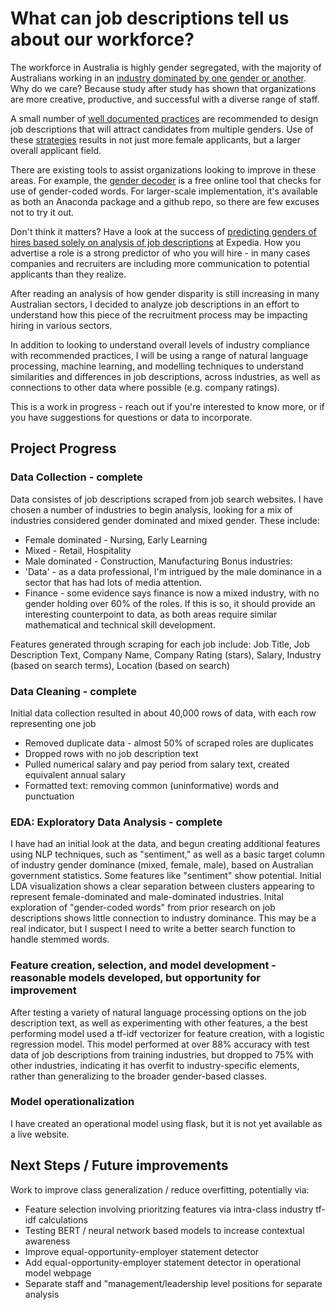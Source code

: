 # What can job descriptions tell us about our workforce?

The workforce in Australia is highly gender segregated, with the majority of Australians working in an [industry dominated by one gender or another](https://www.wgea.gov.au/data/fact-sheets/gender-segregation-in-australias-workforce). Why do we care? Because study after study has shown that organizations are more creative, productive, and successful with a diverse range of staff.

A small number of [well documented practices](https://business.linkedin.com/talent-solutions/blog/job-descriptions/2018/5-must-dos-for-writing-inclusive-job-descriptions) are recommended to design job descriptions that will attract candidates from multiple genders. Use of these [strategies](
https://blog.criteriacorp.com/6-simple-steps-to-reduce-gender-bias-in-your-job-descriptions) results in not just more female applicants, but a larger overall applicant field.

There are existing tools to assist organizations looking to improve in these areas. For example, the [gender decoder](http://gender-decoder.katmatfield.com/) is a free online tool that checks for use of gender-coded words. For larger-scale implementation, it's available as both an Anaconda package and a github repo, so there are few excuses not to try it out.

Don't think it matters? Have a look at the success of [predicting genders of hires based solely on analysis of job descriptions](https://textio.ai/gendered-language-in-your-job-post-predicts-the-gender-of-the-person-youll-hire-cd150452407d) at Expedia. How you advertise a role is a strong predictor of who you will hire - in many cases companies and recruiters are including more communication to potential applicants than they realize.

After reading an analysis of how gender disparity is still increasing in many Australian sectors, I decided to analyze job descriptions in an effort to understand how this piece of the recruitment process may be impacting hiring in various sectors.

In addition to looking to understand overall levels of industry compliance with recommended practices, I will be using a range of natural language processing, machine learning, and modelling techniques to understand similarities and differences in job descriptions, across industries, as well as connections to other data where possible (e.g. company ratings).

This is a work in progress - reach out if you're interested to know more, or if you have suggestions for questions or data to incorporate.

## Project Progress
### Data Collection - complete
Data consistes of job descriptions scraped from job search websites. I have chosen a number of industries to begin analysis, looking for a mix of industries considered gender dominated and mixed gender. These include:
* Female dominated - Nursing, Early Learning
* Mixed - Retail, Hospitality
* Male dominated - Construction, Manufacturing
Bonus industries: 
* 'Data' - as a data professional, I'm intrigued by the male dominance in a sector that has had lots of media attention.
* Finance - some evidence says finance is now a mixed industry, with no gender holding over 60% of the roles. If this is so, it should provide an interesting counterpoint to data, as both areas require similar mathematical and technical skill development.

Features generated through scraping for each job include:
Job Title, Job Description Text, Company Name, Company Rating (stars), Salary, Industry (based on search terms), Location (based on search) 

### Data Cleaning - complete
Initial data collection resulted in about 40,000 rows of data, with each row representing one job
* Removed duplicate data - almost 50% of scraped roles are duplicates
* Dropped rows with no job description text
* Pulled numerical salary and pay period from salary text, created equivalent annual salary
* Formatted text: removing common (uninformative) words and punctuation

### EDA: Exploratory Data Analysis - complete
I have had an initial look at the data, and begun creating additional features using NLP techniques, such as "sentiment," as well as a basic target column of industry gender dominance (mixed, female, male), based on Australian government statistics. Some features like "sentiment" show potential. Initial LDA visualization shows a clear separation between clusters appearing to represent female-dominated and male-dominated industries. Inital exploration of "gender-coded words" from prior research on job descriptions shows little connection to industry dominance. This may be a real indicator, but I suspect I need to write a better search function to handle stemmed words.

### Feature creation, selection, and model development - reasonable models developed, but opportunity for improvement
After testing a variety of natural language processing options on the job description text, as well as experimenting with other features, a the best performing model used a tf-idf vectorizer for feature creation, with a logistic regression model. This model performed at over 88% accuracy with test data of job descriptions from training industries, but dropped to 75% with other industries, indicating it has overfit to industry-specific elements, rather than generalizing to the broader gender-based classes. 

### Model operationalization
I have created an operational model using flask, but it is not yet available as a live website.

## Next Steps / Future improvements
Work to improve class generalization / reduce overfitting, potentially via:
* Feature selection involving prioritzing features via intra-class industry tf-idf calculations
* Testing BERT / neural network based models to increase contextual awareness
* Improve equal-opportunity-employer statement detector
* Add equal-opportunity-employer statement detector in operational model webpage
* Separate staff and "management/leadership level positions for separate analysis

